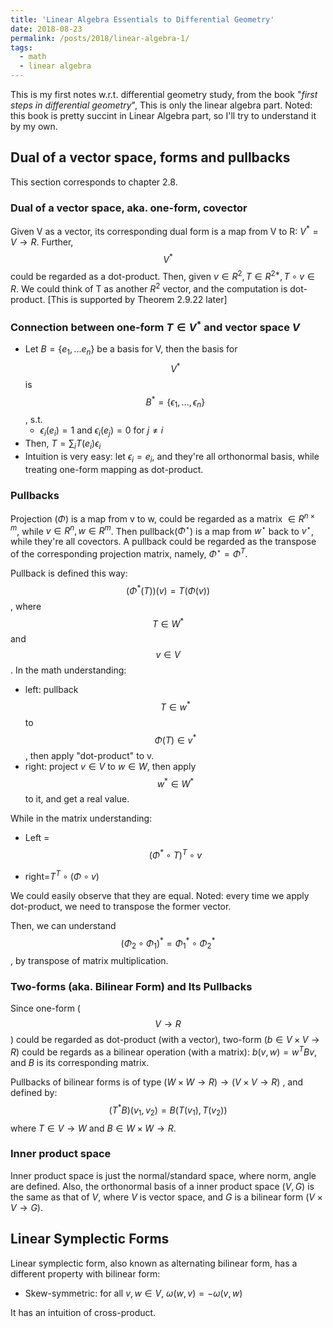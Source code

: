 ```yaml
---
title: 'Linear Algebra Essentials to Differential Geometry'
date: 2018-08-23
permalink: /posts/2018/linear-algebra-1/
tags:
  - math
  - linear algebra
---
```


This is my first notes w.r.t. differential geometry study, from the book "*first steps in differential geometry*", This is only the linear algebra part. Noted: this book is pretty succint in Linear Algebra part, so I'll try to understand it by my own. 

## Dual of a vector space, forms and pullbacks

This section corresponds to chapter 2.8.

### Dual of a vector space, aka. one-form, covector

Given V as a vector, its corresponding dual form is a map from V to R:
$V^* = V\to R$. Further, $$V^*$$ could be regarded as a dot-product.
Then, given $v\in R^2, T\in R^{2*}, T\circ v \in R$.  We
could think of T as another $R^2$ vector, and the computation is dot-product. [This is supported by Theorem 2.9.22 later]

### Connection between one-form $T\in V^*$ and  vector space $V$

* Let $B=\{e_1,...e_n\}$ be a basis for V, then the basis for $$V^*$$ is $$B^*=\{ \epsilon_1,...,\epsilon_n  \}$$, s.t.
  * $\epsilon_i (e_i)=1$ and $\epsilon_i (e_j)=0$ for $j\neq i$ 
* Then, $T=\sum_i T(e_i)\epsilon_i$ 
* Intuition is very easy: let $\epsilon_i = e_i$, and they're all orthonormal basis, while treating one-form mapping as dot-product.

### Pullbacks

Projection ($\Phi$) is a map from v to w, could be regarded as a matrix $\in R^{n\times m}$, while $v\in R^n, w\in R^m$. Then pullback($\Phi^\star$) is a map from $w^\star$ back to $v^\star$, while they're all covectors.  A pullback could be regarded as the transpose of the corresponding projection matrix, namely, $\Phi^\star = \Phi^T$.

Pullback is defined this way:
$$(\Phi^*(T))(v) = T(\Phi(v))$$, where $$T\in W^*$$ and $$v\in V$$.
In the math understanding:

* left: pullback $$T\in w^*$$ to $$\Phi(T)\in v^*$$, then apply "dot-product" to v.
* right: project $v\in V$ to $w\in W$, then apply $$w^*\in W^*$$ to it, and get a real value.

While in the matrix understanding:

* Left = $$(\Phi^*\circ T)^T \circ v$$

* right=$T^T\circ ( \Phi\circ v )$

We could easily observe that they are equal. Noted: every time we apply dot-product, we need to transpose the former vector.

Then, we can understand $$(\Phi_2\circ \Phi_1)^* = \Phi_1^*\circ \Phi_2^*$$, by transpose of matrix multiplication.

### Two-forms (aka. Bilinear Form) and Its Pullbacks

Since one-form ($$V\to R$$) could be regarded as dot-product (with a vector), two-form ($b \in V\times V \to R$) could be regards as a bilinear operation (with a matrix): $b(v,w) = w^TBv$, and $B$ is its corresponding matrix.

Pullbacks of bilinear forms is of type $(W\times W \to R) \to (V\times V \to R)$ , and defined by:   
$$  (T^*B)(v_1,v_2) = B(T(v_1), T(v_2)) $$ where $T\in V\to W$ and $B\in W\times W \to R$.

### Inner product space

Inner product space is just the normal/standard space, where norm, angle are defined. Also, the orthonormal basis of a inner product space $(V,G)$ is the same as that of $V$, where $V$ is vector space, and $G$ is a bilinear form ($V\times V\to G$).

## Linear Symplectic Forms

Linear symplectic form, also known as alternating bilinear form, has a different property with bilinear form:

* Skew-symmetric: for all $v,w\in V$, $\omega(w,v) = -\omega(v,w)$ 

It has an intuition of cross-product.